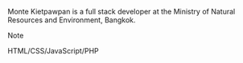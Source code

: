 Monte Kietpawpan is a full stack developer at the Ministry of Natural Resources and Environment, Bangkok.
> [!Note]
> HTML/CSS/JavaScript/PHP
